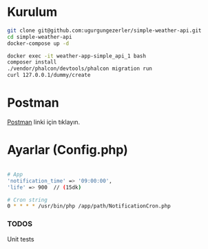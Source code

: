 # Kurulum
```sh
git clone git@github.com:ugurgungezerler/simple-weather-api.git
cd simple-weather-api
docker-compose up -d

docker exec -it weather-app-simple_api_1 bash
composer install
./vendor/phalcon/devtools/phalcon migration run
curl 127.0.0.1/dummy/create
```

# Postman
[Postman](https://documenter.getpostman.com/view/459680/SVtR1A1M?version=latest ) linki için tıklayın.

# Ayarlar (Config.php)
```sh

# App
'notification_time' => '09:00:00',
'life' => 900  // (15dk)

# Cron string  
0 * * * * /usr/bin/php /app/path/NotificationCron.php
```

### TODOS
Unit tests

